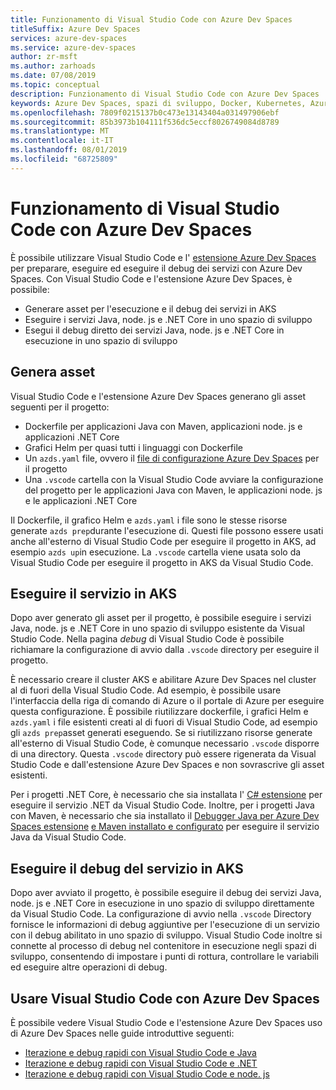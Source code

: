 ```yaml
---
title: Funzionamento di Visual Studio Code con Azure Dev Spaces
titleSuffix: Azure Dev Spaces
services: azure-dev-spaces
ms.service: azure-dev-spaces
author: zr-msft
ms.author: zarhoads
ms.date: 07/08/2019
ms.topic: conceptual
description: Funzionamento di Visual Studio Code con Azure Dev Spaces
keywords: Azure Dev Spaces, spazi di sviluppo, Docker, Kubernetes, Azure, AKS, servizio Kubernetes di Azure, contenitori
ms.openlocfilehash: 7809f0215137b0c473e13143404a031497906ebf
ms.sourcegitcommit: 85b3973b104111f536dc5eccf8026749084d8789
ms.translationtype: MT
ms.contentlocale: it-IT
ms.lasthandoff: 08/01/2019
ms.locfileid: "68725809"
---
```

# <a name="how-visual-studio-code-works-with-azure-dev-spaces"></a>Funzionamento di Visual Studio Code con Azure Dev Spaces

È possibile utilizzare Visual Studio Code e l' [estensione Azure Dev Spaces][azds-extension] per preparare, eseguire ed eseguire il debug dei servizi con Azure Dev Spaces. Con Visual Studio Code e l'estensione Azure Dev Spaces, è possibile:

* Generare asset per l'esecuzione e il debug dei servizi in AKS
* Eseguire i servizi Java, node. js e .NET Core in uno spazio di sviluppo
* Esegui il debug diretto dei servizi Java, node. js e .NET Core in esecuzione in uno spazio di sviluppo

## <a name="generate-assets"></a>Genera asset

Visual Studio Code e l'estensione Azure Dev Spaces generano gli asset seguenti per il progetto:

* Dockerfile per applicazioni Java con Maven, applicazioni node. js e applicazioni .NET Core
* Grafici Helm per quasi tutti i linguaggi con Dockerfile
* Un `azds.yaml` file, ovvero il [file di configurazione Azure Dev Spaces][azds-yaml] per il progetto
* Una `.vscode` cartella con la Visual Studio Code avviare la configurazione del progetto per le applicazioni Java con Maven, le applicazioni node. js e le applicazioni .NET Core

Il Dockerfile, il grafico Helm e `azds.yaml` i file sono le stesse risorse generate `azds prep`durante l'esecuzione di. Questi file possono essere usati anche all'esterno di Visual Studio Code per eseguire il progetto in AKS, ad esempio `azds up`in esecuzione. La `.vscode` cartella viene usata solo da Visual Studio Code per eseguire il progetto in AKS da Visual Studio Code.

## <a name="run-your-service-in-aks"></a>Eseguire il servizio in AKS

Dopo aver generato gli asset per il progetto, è possibile eseguire i servizi Java, node. js e .NET Core in uno spazio di sviluppo esistente da Visual Studio Code. Nella pagina *debug* di Visual Studio Code è possibile richiamare la configurazione di avvio dalla `.vscode` directory per eseguire il progetto.

È necessario creare il cluster AKS e abilitare Azure Dev Spaces nel cluster al di fuori della Visual Studio Code. Ad esempio, è possibile usare l'interfaccia della riga di comando di Azure o il portale di Azure per eseguire questa configurazione. È possibile riutilizzare dockerfile, i grafici Helm e `azds.yaml` i file esistenti creati al di fuori di Visual Studio Code, ad esempio gli `azds prep`asset generati eseguendo. Se si riutilizzano risorse generate all'esterno di Visual Studio Code, è comunque necessario `.vscode` disporre di una directory. Questa `.vscode` directory può essere rigenerata da Visual Studio Code e dall'estensione Azure Dev Spaces e non sovrascrive gli asset esistenti.

Per i progetti .NET Core, è necessario che sia installata l' [ C# estensione][csharp-extension] per eseguire il servizio .NET da Visual Studio Code. Inoltre, per i progetti Java con Maven, è necessario che sia installato il [Debugger Java per Azure Dev Spaces estensione][java-extension] [e Maven installato e configurato][maven] per eseguire il servizio Java da Visual Studio Code.

## <a name="debug-your-service-in-aks"></a>Eseguire il debug del servizio in AKS

Dopo aver avviato il progetto, è possibile eseguire il debug dei servizi Java, node. js e .NET Core in esecuzione in uno spazio di sviluppo direttamente da Visual Studio Code. La configurazione di avvio nella `.vscode` Directory fornisce le informazioni di debug aggiuntive per l'esecuzione di un servizio con il debug abilitato in uno spazio di sviluppo. Visual Studio Code inoltre si connette al processo di debug nel contenitore in esecuzione negli spazi di sviluppo, consentendo di impostare i punti di rottura, controllare le variabili ed eseguire altre operazioni di debug.


## <a name="use-visual-studio-code-with-azure-dev-spaces"></a>Usare Visual Studio Code con Azure Dev Spaces

È possibile vedere Visual Studio Code e l'estensione Azure Dev Spaces uso di Azure Dev Spaces nelle guide introduttive seguenti:

* [Iterazione e debug rapidi con Visual Studio Code e Java][quickstart-java]
* [Iterazione e debug rapidi con Visual Studio Code e .NET][quickstart-netcore]
* [Iterazione e debug rapidi con Visual Studio Code e node. js][quickstart-node]

[azds-extension]: https://marketplace.visualstudio.com/items?itemName=azuredevspaces.azds
[azds-yaml]: how-dev-spaces-works.md#prepare-your-code
[csharp-extension]: https://marketplace.visualstudio.com/items?itemName=ms-vscode.csharp
[java-extension]: https://marketplace.visualstudio.com/items?itemName=vscjava.vscode-java-debugger-azds
[maven]: https://maven.apache.org
[quickstart-java]: quickstart-java.md
[quickstart-netcore]: quickstart-netcore.md
[quickstart-node]: quickstart-nodejs.md
